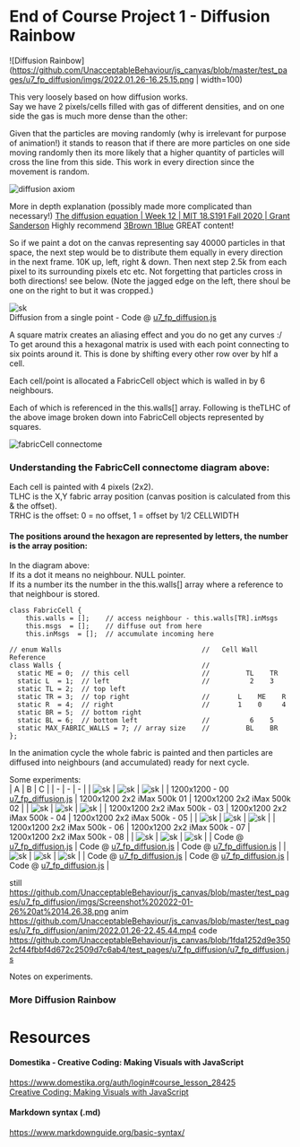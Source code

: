 # End of Course Project 1 - Diffusion Rainbow  
![Diffusion Rainbow](https://github.com/UnacceptableBehaviour/js_canvas/blob/master/test_pages/u7_fp_diffusion/imgs/2022.01.26-16.25.15.png | width=100)
  
This very loosely based on how diffusion works.  
Say we have 2 pixels/cells filled with gas of different densities, and on one side the gas is much more dense than the other:  
  
Given that the particles are moving randomly (why is irrelevant for purpose of animation!) it stands to reason that
if there are more particles on one side moving randomly then its more likely that a higher quantity of particles will
cross the line from this side. This work in every direction since the movement is random.
  
![diffusion axiom](https://github.com/UnacceptableBehaviour/js_canvas/blob/master/test_pages/u7_fp_diffusion/imgs/20220127_195932.jpeg)  
  
More in depth explanation (possibly made more complicated than necessary!) [The diffusion equation | Week 12 | MIT 18.S191 Fall 2020 | Grant Sanderson](https://www.youtube.com/watch?v=a3V0BJLIo_c)
Highly recommend [3Brown 1Blue](https://www.youtube.com/channel/UCYO_jab_esuFRV4b17AJtAw) GREAT content!    
  
So if we paint a dot on the canvas representing say 40000 particles in that space, the next step would be to
distribute them equally in every direction in the next frame. 10K up, left, right & down. Then next step 2.5k from
each pixel to its surrounding pixels etc etc. Not forgetting that particles cross in both directions!
see below. (Note the jagged edge on the left, there shoul be one on the right to but it was cropped.)
  
![sk](https://github.com/UnacceptableBehaviour/js_canvas/blob/master/test_pages/u7_fp_diffusion/imgs/2022.01.27-20.32.05.png)  
Diffusion from a single point - Code @ [u7_fp_diffusion.js](https://github.com/UnacceptableBehaviour/js_canvas/blob/bd248eeecf5ca825f3d2555b439fa13862c85c50/test_pages/u7_fp_diffusion/u7_fp_diffusion.js)  
  
A square matrix creates an aliasing effect and you do no get any curves :/  
To get around this a hexagonal matrix is used with each point connecting to six points around it.
This is done by shifting every other row over by hlf a cell.  
  
Each cell/point is allocated a FabricCell object which is walled in by 6 neighbours.  
  
Each of which is referenced in the this.walls[] array. Following is theTLHC of the above image
broken down into FabricCell objects represented by squares.  
  
![fabricCell connectome](https://github.com/UnacceptableBehaviour/js_canvas/blob/master/test_pages/u7_fp_diffusion/imgs/fabric_array_connections.jpeg)  
  
### Understanding the FabricCell connectome diagram above:  
Each cell is painted with 4 pixels (2x2).  
TLHC is the X,Y fabric array position (canvas position is calculated from this & the offset).  
TRHC is the offset: 0 = no offset, 1 = offset by 1/2 CELLWIDTH  
  
#### The positions around the hexagon are represented by letters, the number is the array position:  
In the diagram above:  
If its a dot it means no neighbour. NULL pointer.  
If its a number its the number in the this.walls[] array where a reference to that neighbour is stored.  
```
class FabricCell {
    this.walls = [];    // access neighbour - this.walls[TR].inMsgs
    this.msgs  = [];    // diffuse out from here
    this.inMsgs  = [];  // accumulate incoming here

// enum Walls                                   //   Cell Wall Reference
class Walls {                                   //   
  static ME = 0;  // this cell                  //         TL    TR   
  static L  = 1;  // left                       //          2    3
  static TL = 2;  // top left                   
  static TR = 3;  // top right                  //       L    ME    R
  static R  = 4;  // right                      //       1    0     4
  static BR = 5;  // bottom right                 
  static BL = 6;  // bottom left                //          6    5
  static MAX_FABRIC_WALLS = 7; // array size    //         BL    BR
};
```
  
In the animation cycle the whole fabric is painted and then particles are diffused into neighbours (and accumulated)
ready for next cycle.  






  
Some experiments:  
| A | B | C | 
| - | - | - | 
| ![sk](https://github.com/UnacceptableBehaviour/js_canvas/blob/master/test_pages/u7_fp_diffusion/imgs/1200x1200_2x2_iMax500k_00.png) | ![sk](https://github.com/UnacceptableBehaviour/js_canvas/blob/master/test_pages/u7_fp_diffusion/imgs/1200x1200_2x2_iMax500k_01.png) | ![sk](https://github.com/UnacceptableBehaviour/js_canvas/blob/master/test_pages/u7_fp_diffusion/imgs/1200x1200_2x2_iMax500k_02.png) |
| 1200x1200 - 00 [u7_fp_diffusion.js](https://github.com/UnacceptableBehaviour/js_canvas/blob/92776c7dd3e2a30d5afaf72f0ab7438bf9051324/test_pages/u7_fp_diffusion/u7_fp_diffusion.js) | 1200x1200 2x2 iMax 500k 01 | 1200x1200 2x2 iMax 500k 02 | 
| ![sk](https://github.com/UnacceptableBehaviour/js_canvas/blob/master/test_pages/u7_fp_diffusion/imgs/1200x1200_2x2_iMax500k_03.png) | ![sk](https://github.com/UnacceptableBehaviour/js_canvas/blob/master/test_pages/u7_fp_diffusion/imgs/1200x1200_2x2_iMax500k_04.png) | ![sk](https://github.com/UnacceptableBehaviour/js_canvas/blob/master/test_pages/u7_fp_diffusion/imgs/1200x1200_2x2_iMax500k_05.png) |
| 1200x1200 2x2 iMax 500k - 03 | 1200x1200 2x2 iMax 500k - 04 | 1200x1200 2x2 iMax 500k - 05 | 
| ![sk](https://github.com/UnacceptableBehaviour/js_canvas/blob/master/test_pages/u7_fp_diffusion/imgs/1200x1200_2x2_iMax500k_05.png) | ![sk](https://github.com/UnacceptableBehaviour/js_canvas/blob/master/test_pages/u7_fp_diffusion/imgs/1200x1200_2x2_iMax500k_07.png) | ![sk](https://github.com/UnacceptableBehaviour/js_canvas/blob/master/test_pages/u7_fp_diffusion/imgs/1200x1200_2x2_iMax500k_08.png) |
| 1200x1200 2x2 iMax 500k - 06 | 1200x1200 2x2 iMax 500k - 07 | 1200x1200 2x2 iMax 500k - 08 | 
| ![sk]() | ![sk]() | ![sk]() |
| Code @ [u7_fp_diffusion.js]() | Code @ [u7_fp_diffusion.js]() | Code @ [u7_fp_diffusion.js]() |
| ![sk]() | ![sk]() | ![sk]() |
| Code @ [u7_fp_diffusion.js]() | Code @ [u7_fp_diffusion.js]() | Code @ [u7_fp_diffusion.js]() | 

still
https://github.com/UnacceptableBehaviour/js_canvas/blob/master/test_pages/u7_fp_diffusion/imgs/Screenshot%202022-01-26%20at%2014.26.38.png
anim
https://github.com/UnacceptableBehaviour/js_canvas/blob/master/test_pages/u7_fp_diffusion/anim/2022.01.26-22.45.44.mp4
code
https://github.com/UnacceptableBehaviour/js_canvas/blob/1fda1252d9e3502cf44fbbf4d672c2509d7c6ab4/test_pages/u7_fp_diffusion/u7_fp_diffusion.js
  
Notes on experiments.  
  
### More Diffusion Rainbow



# Resources
#### Domestika - Creative Coding: Making Visuals with JavaScript
https://www.domestika.org/auth/login#course_lesson_28425  
[Creative Coding: Making Visuals with JavaScript](https://www.domestika.org/auth/login#course_lesson_28425)

#### Markdown syntax (.md)
https://www.markdownguide.org/basic-syntax/  
